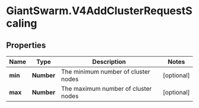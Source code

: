# GiantSwarm.V4AddClusterRequestScaling

## Properties
Name | Type | Description | Notes
------------ | ------------- | ------------- | -------------
**min** | **Number** | The minimum number of cluster nodes  | [optional] 
**max** | **Number** | The maximum number of cluster nodes  | [optional] 


